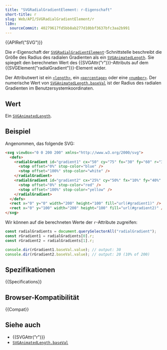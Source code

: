```yaml
---
title: "SVGRadialGradientElement: r-Eigenschaft"
short-title: r
slug: Web/API/SVGRadialGradientElement/r
l10n:
  sourceCommit: 40279617fd5bb8ab277d10bbf3637bfc3aa2b991
---
```


{{APIRef("SVG")}}

Die **`r`**-Eigenschaft der [`SVGRadialGradientElement`](/de/docs/Web/API/SVGRadialGradientElement)-Schnittstelle beschreibt die Größe des Radius des radialen Gradienten als ein [`SVGAnimatedLength`](/de/docs/Web/API/SVGAnimatedLength). Sie spiegelt den berechneten Wert des {{SVGAttr("r")}}-Attributs auf dem {{SVGElement("radialGradient")}}-Element wider.

Der Attributwert ist ein [`<length>`](/de/docs/Web/SVG/Content_type#length), ein [`<percentage>`](/de/docs/Web/SVG/Content_type#percentage) oder eine [`<number>`](/de/docs/Web/SVG/Content_type#number). Der numerische Wert von [`SVGAnimatedLength.baseVal`](/de/docs/Web/API/SVGAnimatedLength/baseVal) ist der Radius des radialen Gradienten im Benutzersystemkoordinaten.

## Wert

Ein [`SVGAnimatedLength`](/de/docs/Web/API/SVGAnimatedLength).

## Beispiel

Angenommen, das folgende SVG:

```html
<svg viewBox="0 0 200 200" xmlns="http://www.w3.org/2000/svg">
  <defs>
    <radialGradient id="gradient1" cx="50" cy="75" fx="30" fy="60" r="30">
      <stop offset="0%" stop-color="blue" />
      <stop offset="100%" stop-color="white" />
    </radialGradient>
    <radialGradient id="gradient2" cx="25%" cy="50%" fx="10%" fy="40%" r="10%">
      <stop offset="0%" stop-color="red" />
      <stop offset="100%" stop-color="yellow" />
    </radialGradient>
  </defs>
  <rect x="0" y="0" width="200" height="100" fill="url(#gradient1)" />
  <rect x="0" y="100" width="200" height="100" fill="url(#gradient2)" />
</svg>
```

Wir können auf die berechneten Werte der `r`-Attribute zugreifen:

```js
const radialGradients = document.querySelectorAll("radialGradient");
const rGradient1 = radialGradients[0].r;
const rGradient2 = radialGradients[1].r;

console.dir(rGradient1.baseVal.value); // output: 30
console.dir(rGradient2.baseVal.value); // output: 20 (10% of 200)
```

## Spezifikationen

{{Specifications}}

## Browser-Kompatibilität

{{Compat}}

## Siehe auch

- {{SVGAttr("r")}}
- [`SVGAnimatedLength.baseVal`](/de/docs/Web/API/SVGAnimatedLength/baseVal)
